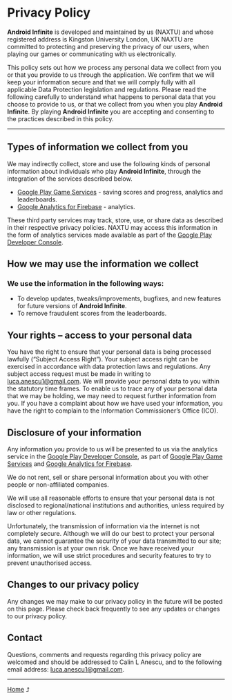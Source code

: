# Privacy Policy

**Android Infinite** is developed and maintained by us (NAXTU) and whose registered address is Kingston University London, UK NAXTU are committed to protecting and preserving the privacy of our users, when playing our games or communicating with us electronically.

This policy sets out how we process any personal data we collect from you or that you provide to us through the application. We confirm that we will keep your information secure and that we will comply fully with all applicable Data Protection legislation and regulations. Please read the following carefully to understand what happens to personal data that you choose to provide to us, or that we collect from you when you play **Android Infinite**. By playing **Android Infinite** you are accepting and consenting to the practices described in this policy.

---

## Types of information we collect from you

We may indirectly collect, store and use the following kinds of personal information about individuals who play **Android Infinite**, through the integration of the services described below.

- [Google Play Game Services](https://policies.google.com/privacy) - saving scores and progress, analytics and leaderboards.
- [Google Analytics for Firebase](https://firebase.google.com/policies/analytics) - analytics.

These third party services may track, store, use, or share data as described in their respective privacy policies. NAXTU may access this information in the form of analytics services made available as part of the [Google Play Developer Console](https://support.google.com/googleplay/android-developer).

## How we may use the information we collect

### We use the information in the following ways:
- To develop updates, tweaks/improvements, bugfixes, and new features for future versions of **Android Infinite**.
- To remove fraudulent scores from the leaderboards.

## Your rights – access to your personal data

You have the right to ensure that your personal data is being processed lawfully (“Subject Access Right”). Your subject access right can be exercised in accordance with data protection laws and regulations. Any subject access request must be made in writing to [luca.anescu1@gmail.com](mailto:luca.anescu1@gmail.com). We will provide your personal data to you within the statutory time frames. To enable us to trace any of your personal data that we may be holding, we may need to request further information from you. If you have a complaint about how we have used your information, you have the right to complain to the Information Commissioner’s Office (ICO).

## Disclosure of your information

Any information you provide to us will be presented to us via the analytics service in the [Google Play Developer Console](https://support.google.com/googleplay/android-developer), as part of [Google Play Game Services](https://policies.google.com/privacy) and [Google Analytics for Firebase](https://firebase.google.com/policies/analytics).

We do not rent, sell or share personal information about you with other people or non-affiliated companies.

We will use all reasonable efforts to ensure that your personal data is not disclosed to regional/national institutions and authorities, unless required by law or other regulations.

Unfortunately, the transmission of information via the internet is not completely secure. Although we will do our best to protect your personal data, we cannot guarantee the security of your data transmitted to our site; any transmission is at your own risk. Once we have received your information, we will use strict procedures and security features to try to prevent unauthorised access.

## Changes to our privacy policy
Any changes we may make to our privacy policy in the future will be posted on this page. Please check back frequently to see any updates or changes to our privacy policy.

## Contact
Questions, comments and requests regarding this privacy policy are welcomed and should be addressed to Calin L Anescu, and to the following email address: [luca.anescu1@gmail.com](mailto:luca.anescu1@gmail.com).

---

[Home](../) ⮥